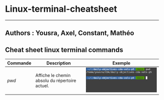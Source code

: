 # Linux-terminal-cheatsheet
---------------------------
## Authors : Yousra, Axel, Constant, Mathéo
## Cheat sheet linux terminal commands

|Commande| Description | Exemple|
|--------|-------------|--------|
|*pwd*|Affiche le chemin absolu du répertoire actuel.|![pwd](src/pwd.png)|

